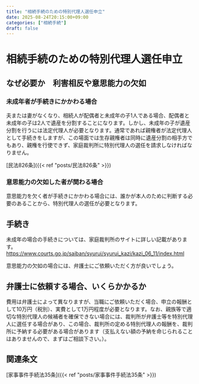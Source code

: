 ```yaml
---
title: "相続手続のための特別代理人選任申立"
date: 2025-08-24T20:15:00+09:00
categories: ["相続手続"]
draft: false
---
```


# 相続手続のための特別代理人選任申立

## なぜ必要か　利害相反や意思能力の欠如

### 未成年者が手続きにかかわる場合

夫または妻がなくなり、相続人が配偶者と未成年の子1人である場合、配偶者と未成年の子は2人で遺産を分割することになります。しかし、未成年の子が遺産分割を行うには法定代理人が必要となります。通常であれば親権者が法定代理人として手続きをしますが、この場面では生存親権者は同時に遺産分割の相手方でもあり、親権を行使できず、家庭裁判所に特別代理人の選任を請求しなければなりません。

[民法826条]({{< ref "posts/民法826条" >}})

### 意思能力の欠如した者が関わる場合

意思能力を欠く者が手続きにかかわる場合には、誰かが本人のために判断する必要のあることから、特別代理人の選任が必要となります。

## 手続き

未成年の場合の手続きについては、家庭裁判所のサイトに詳しい記載があります。
https://www.courts.go.jp/saiban/syurui/syurui_kazi/kazi_06_11/index.html

意思能力の欠如の場合には、弁護士にご依頼いただく方が良いでしょう。

## 弁護士に依頼する場合、いくらかかるか

費用は弁護士によって異なりますが、当職にご依頼いただく場合、申立の報酬として10万円（税別）、実費として1万円程度が必要となります。なお、親族等で適切な特別代理人の候補者を確保できない場合には、裁判所が弁護士等を特別代理人に選任する場合があり、この場合、裁判所の定める特別代理人の報酬を、裁判所に予納する必要がある場合があります（支払えない額の予納を命じられることはありませんので、まずはご相談下さい。）。

## 関連条文

[家事事件手続法35条]({{< ref "posts/家事事件手続法35条" >}})

